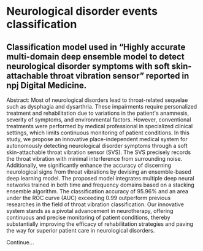 # Neurological disorder events classification

## Classification model used in “Highly accurate multi-domain deep ensemble model to detect neurological disorder symptoms with soft skin-attachable throat vibration sensor” reported in npj Digital Medicine.


Abstract: 
Most of neurological disorders lead to throat-related sequelae such as dysphagia and dysarthria. 
These impairments require personalized treatment and rehabilitation due to variations in the patient's anamnesis, severity of symptoms, and environmental factors. 
However, conventional treatments were performed by medical professional in specialized clinical settings, which limits continuous monitoring of patient conditions. 
In this study, we propose an innovative place-independent medical system for autonomously detecting neurological disorder symptoms through a soft skin-attachable throat vibration sensor (SVS). 
The SVS precisely records the throat vibration with minimal interference from surrounding noise. 
Additionally, we significantly enhance the accuracy of discerning neurological signs from throat vibrations by devising an ensemble-based deep learning model. 
The proposed model integrates multiple deep neural networks trained in both time and frequency domains based on a stacking ensemble algorithm. 
The classification accuracy of 95.96% and an area under the ROC curve (AUC) exceeding 0.99 outperform previous researches in the field of throat vibration classification. 
Our innovative system stands as a pivotal advancement in neurotherapy, offering continuous and precise monitoring of patient conditions, thereby substantially improving the efficacy of rehabilitation strategies and paving the way for superior patient care in neurological disorders.



Continue...

